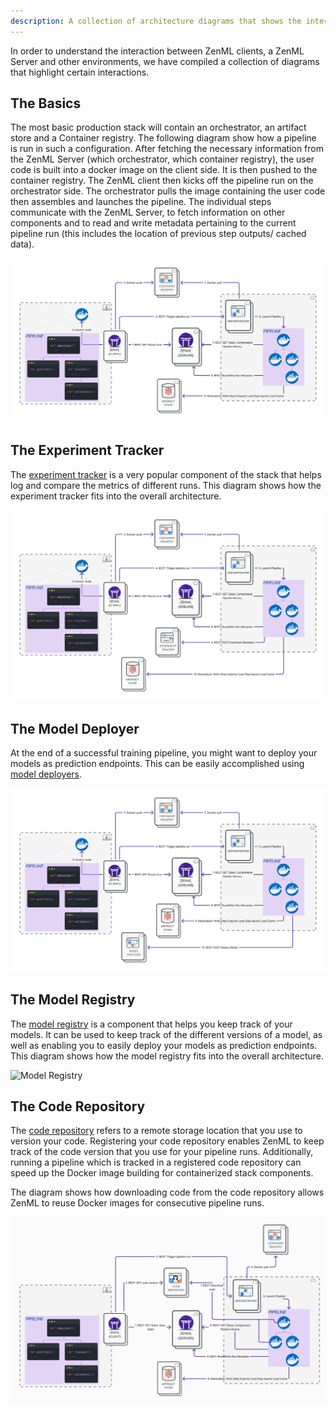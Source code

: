 ```yaml
---
description: A collection of architecture diagrams that shows the interactions of different environments in mature productions settings.
---
```


In order to understand the interaction between ZenML clients, a ZenML Server and
other environments, we have compiled a collection of diagrams that highlight 
certain interactions.

## The Basics
The most basic production stack will contain an orchestrator, an artifact store
and a Container registry. The following diagram show how a pipeline is run in 
such a configuration. After fetching the necessary information from the ZenML 
Server (which orchestrator, which container registry), the user code is built 
into a docker image on the client side. It is then pushed to the container
registry. The ZenML client then kicks off the pipeline run on the orchestrator
side. The orchestrator pulls the image containing the user code then assembles
and launches the pipeline. The individual steps communicate with the ZenML 
Server, to fetch information on other components and to read and write metadata
pertaining to the current pipeline run (this includes the location of previous 
step outputs/ cached data).


![Remote Stack](../../book/assets/diagrams/RemoteServer.png)



## The Experiment Tracker
The [experiment tracker](../component-gallery/experiment-trackers/experiment-trackers.md) 
is a very popular component of the stack that helps log and compare the 
metrics of different runs. This diagram shows how the experiment tracker
fits into the overall architecture.

![Experiment Tracker](../../book/assets/diagrams/Remote_with_exp_tracker.png) 


## The Model Deployer
At the end of a successful training pipeline, you might want to deploy your
models as prediction endpoints. This can be easily accomplished using
[model deployers](../component-gallery/model-deployers/model-deployers.md).

![Model Deployer](../../book/assets/diagrams/Remote_with_deployer.png) 


## The Model Registry
The [model registry](../component-gallery/model-registry/model-registry.md)
is a component that helps you keep track of your models. It can be used to
keep track of the different versions of a model, as well as enabling you to
easily deploy your models as prediction endpoints. This diagram shows how
the model registry fits into the overall architecture.

![Model Registry](../../book/assets/diagrams/Remote_with_model_registry.png)


## The Code Repository
The [code repository](../starter-guide/production-fundamentals/code-repositories.md)
refers to a remote storage location that you use to version your code. Registering
your code repository enables ZenML to keep track of the code version that you use for your
pipeline runs. Additionally, running a pipeline which is tracked in a registered code
repository can speed up the Docker image building for containerized stack components.

The diagram shows how downloading code from the code repository allows ZenML to reuse
Docker images for consecutive pipeline runs.

![Code Repository](../../book/assets/diagrams/Remote_with_code_repository.png)
